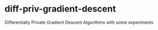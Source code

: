 # diff-priv-gradient-descent
Differentially Private Gradient Descent Algorithms with some experiments

